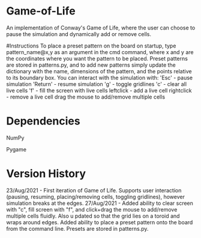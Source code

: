 # Game-of-Life
An implementation of Conway's Game of Life, where the user can choose to pause the simulation and dynamically add or remove cells.


#Instructions
To place a preset pattern on the board on startup, type 
pattern_name@x,y
as an argument in the cmd command, where x and y are the coordinates where you want the pattern to be placed.
Preset patterns are stored in patterns.py, and to add new patterns simply update the dictionary with the name, dimensions of the pattern, and the points relative to its boundary box. 
You can interact with the simulation with:
'Esc' - pause simulation
'Return' - resume simulation
'g' - toggle gridlines
'c' - clear all live cells
'f' - fill the screen with live cells
leftclick - add a live cell
rightclick - remove a live cell
drag the mouse to add/remove multiple cells 


# Dependencies
NumPy

Pygame


# Version History
23/Aug/2021 - First iteration of Game of Life. Supports user interaction (pausing, resuming, placing/removing cells, toggling gridlines), however simulation breaks at the edges.
27/Aug/2021 - Added ability to clear screen with "c", fill screen with "f", and click+drag the mouse to add/remove multiple cells fluidly. Also u
pdated so that the grid lies on a toroid and wraps around edges. Added ability to place a preset pattern onto the board from the command line. Presets are stored in patterns.py.
